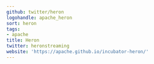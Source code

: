 ```yaml
---
github: twitter/heron
logohandle: apache_heron
sort: heron
tags:
- apache
title: Heron
twitter: heronstreaming
website: 'https://apache.github.io/incubator-heron/'
---
```

